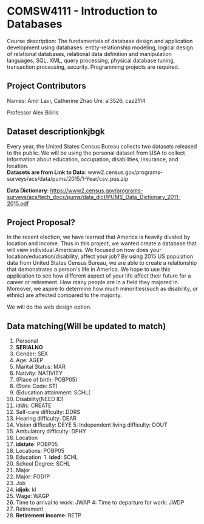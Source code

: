# COMSW4111 - Introduction to Databases
Course description: The fundamentals of database design and application development using databases: entity-relationship modeling, logical design of relational databases, relational data definition and manipulation languages, SQL, XML, query processing, physical database tuning, transaction processing, security. Programming projects are required.

## Project Contributors
Names: Amir Lavi, Catherine Zhao
Uni: al3526, caz2114

Professor Alex Biliris

## Dataset descriptionkjbgk
Every year, the United States Census Bureau collects two datasets released to the public. We will be using the personal dataset from USA to collect information about education, occupation, disabilities, insurance, and location.  
__Datasets are from Link to Data__: www2.census.gov/programs-surveys/acs/data/pums/2015/1-Year/csv_pus.zip

__Data Dictionary__: https://www2.census.gov/programs-surveys/acs/tech_docs/pums/data_dict/PUMS_Data_Dictionary_2011-2015.pdf


## Project Proposal?
In the recent election, we have learned that America is heavily divided by location and income. Thus in this project, we wanted create a database that will view individual Americans. We focused on how does your location/education/disability, affect your job? By using 2015 US population data from United States Census Bureau, we are able to create a relationship that demonstrates a person's life in America. We hope to use this application to see how different aspect of your life affect their future for a career or retirement. How many people are in a field they majored in. Moreover, we aspire to determine how much minorities(such as disability, or ethnic) are affected compared to the majority.

We will do the web design option.

## Data matching(Will be updated to match)
1. Personal
  1. __SERIALNO__
  2. Gender: SEX
  3. Age: AGEP
  4. Marital Status: MAR
  5. Nativity: NATIVITY
  6. (Place of birth: POBP05)
  7. (State Code: ST)
  8. (Education attainment: SCHL(
2. Disability(NEED ID)
  1. iddis: CREATE
  2. Self-care difficulty: DDRS
  3. Hearing difficulty: DEAR
  4. Vision difficulty: DEYE
  5: Independent living difficulty: DOUT
  6. Ambulatory difficulty: DPHY
3. Location
  1. __idstate__: POBP05
  2. Locations: POBP05
4. Education
  1. __ided__: SCHL
  2. School Degree: SCHL
5. Major
  1. Major: FOD1P
6. Job
  1. __idjob__: kl
  2. Wage: WAGP
  3. Time to arrival to work: JWAP
  4: Time to departure for work: JWDP
7. Retirement
  1. __Retirement income__: RETP
  
 
  
  
  
  
